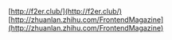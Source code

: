 [http://f2er.club/](http://f2er.club/)
[http://zhuanlan.zhihu.com/FrontendMagazine](http://zhuanlan.zhihu.com/FrontendMagazine)